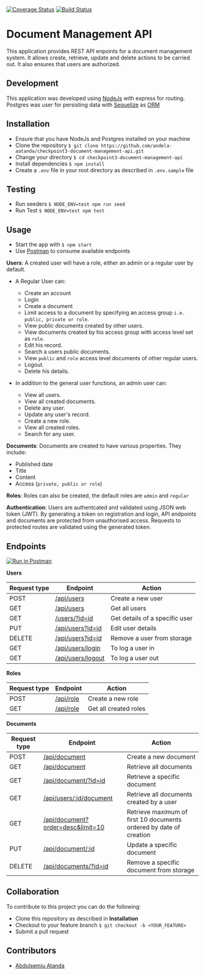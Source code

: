 [![Coverage Status](https://coveralls.io/repos/github/andela-aatanda/checkpoint3-document-management-api/badge.svg?branch=development)](https://coveralls.io/github/andela-aatanda/checkpoint3-document-management-api?branch=development)
[![Build Status](https://travis-ci.org/abdulsemiu-atanda/checkpoint3-document-management-api.svg)](https://travis-ci.org/abdulsemiu-atanda/checkpoint3-document-management-api)
# Document Management API

This application provides REST API enpoints for a document management system. It allows create, retrieve, update and delete actions to be carried out.
It also ensures that users are authorized.

## Development
This application was developed using [NodeJs](https://nodejs.org) with express for routing. Postgres was user for persisting data with [Sequelize](https://sequelizejs.org) as [ORM](https://en.wikipedia.org/wiki/Object-relational_mapping)

## Installation
- Ensure that you have NodeJs and Postgres installed on your machine
- Clone the repository `$ git clone https://github.com/andela-aatanda/checkpoint3-document-management-api.git`
- Change your directory `$ cd checkpoint3-document-management-api`
- Install dependencies `$ npm install`
- Create a `.env` file in your root directory as described in `.env.sample` file

## Testing
- Run seeders `$ NODE_ENV=test npm run seed`
- Run Test `$ NODE_ENV=test npm test`

## Usage
- Start the app with `$ npm start`
- Use [Postman](https://www.getpostman.com) to consume available endpoints

**Users**:
A created user will have a role, either an admin or a regular user by default.
- A Regular User can: 
    - Create an account
    - Login
    - Create a document
    - Limit access to a document by specifying an access group `i.e. public, private or role`.
    - View public documents created by other users.
    - View documents created by his access group with access level set as `role`.
    - Edit his record.
    - Search a users public documents.
    - View `public` and `role` access level documents of other regular users.
    - Logout.
    - Delete his details.

- In addition to the general user functions, an admin user can:
    - View all users.
    - View all created documents.
    - Delete any user.
    - Update any user's record.
    - Create a new role.
    - View all created roles.
    - Search for any user.

**Documents**:
Documents are created to have various properties.
They include:
- Published date
- Title
- Content
- Access (`private, public or role`)

**Roles**:
Roles can also be created, the default roles are `admin` and `regular`

**Authentication**:
Users are authentcated and validated using JSON web token (JWT).
By generating a token on registration and login, API endpoints and documents are protected from unauthorised access.
Requests to protected routes are validated using the generated token.

## Endpoints
[![Run in Postman](https://run.pstmn.io/button.svg)](https://app.getpostman.com/run-collection/3b0855101a157a960224)

**Users**

Request type | Endpoint | Action 
------------ | -------- | ------
POST | [/api/users](#create-users) | Create a new user
GET | [/api/users](#get-users) | Get all users
GET | [/users/?id=id](#get-a-user) | Get details of a specific user
PUT | [/api/users?id=id](#update-user) | Edit user details
DELETE | [/api/users?id=id](#delete-user) | Remove a user from storage
GET | [/api/users/login](#login) | To log a user in
GET | [/api/users/logout](#logout) | To log a user out

**Roles**

Request type | Endpoint | Action 
------------ | -------- | ------
POST | [/api/role](#create-role) | Create a new role
GET | [/api/role](#get-roles) | Get all created roles

**Documents**

Request type | Endpoint | Action 
------------ | -------- | ------ 
POST | [/api/document](#create-document) | Create a new document
GET | [/api/document](#get-documents) | Retrieve all documents 
GET | [/api/document/?id=id](#get-a-document) | Retrieve a specific document
GET | [/api/users/:id/document](#get-documents-by-user) | Retrieve all documents created by a user
GET | [/api/document?order=desc&limit=10](#get-documents) | Retrieve maximum of first 10 documents ordered by date of creation
PUT | [/api/document/:id](#update-document) | Update a specific document
DELETE | [/api/documents/?id=id](#delete-document) | Remove a specific document from storage

## Collaboration
To contribute to this project you can do the following:
- Clone this repository as described in **Installation**
- Checkout to your feature branch `$ git checkout -b <YOUR_FEATURE>`
- Submit a pull request

## Contributors
- [Abdulsemiu Atanda](https://github.com/abdulsemiu-atanda)
